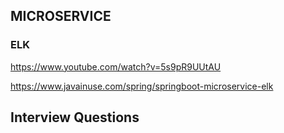 ## MICROSERVICE


### ELK

https://www.youtube.com/watch?v=5s9pR9UUtAU

https://www.javainuse.com/spring/springboot-microservice-elk


## Interview Questions

